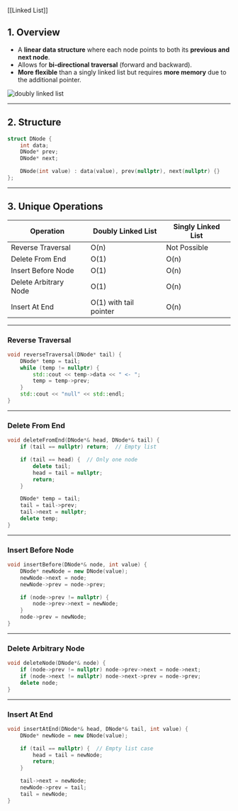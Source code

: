 [[Linked List]]
## **1. Overview**

- A **linear data structure** where each node points to both its **previous and next node**.
- Allows for **bi-directional traversal** (forward and backward).
- **More flexible** than a singly linked list but requires **more memory** due to the additional pointer.

![doubly linked list](https://media.geeksforgeeks.org/wp-content/uploads/20240809123741/Insertion-at-the-End-in-Doubly-Linked-List-copy.webp)

---

## **2. Structure**

```cpp
struct DNode {
    int data;
    DNode* prev;
    DNode* next;

    DNode(int value) : data(value), prev(nullptr), next(nullptr) {}
};
```

---

## **3. Unique Operations**


| **Operation**         | **Doubly Linked List**   | **Singly Linked List** |
|-----------------------|--------------------------|------------------------|
| Reverse Traversal     | O(n)                     | Not Possible           |
| Delete From End       | O(1)                     | O(n)                   |
| Insert Before Node    | O(1)                     | O(n)                   |
| Delete Arbitrary Node | O(1)                     | O(n)                   |
| Insert At End         | O(1) with tail pointer   | O(n)                   |

---

### **Reverse Traversal**

```cpp
void reverseTraversal(DNode* tail) {
    DNode* temp = tail;
    while (temp != nullptr) {
        std::cout << temp->data << " <- ";
        temp = temp->prev;
    }
    std::cout << "null" << std::endl;
}
```

---

### **Delete From End**

```cpp
void deleteFromEnd(DNode*& head, DNode*& tail) {
    if (tail == nullptr) return;  // Empty list

    if (tail == head) {  // Only one node
        delete tail;
        head = tail = nullptr;
        return;
    }

    DNode* temp = tail;
    tail = tail->prev;
    tail->next = nullptr;
    delete temp;
}
```

---

### **Insert Before Node**

```cpp
void insertBefore(DNode*& node, int value) {
    DNode* newNode = new DNode(value);
    newNode->next = node;
    newNode->prev = node->prev;

    if (node->prev != nullptr) {
        node->prev->next = newNode;
    }
    node->prev = newNode;
}
```

---

### **Delete Arbitrary Node**

```cpp
void deleteNode(DNode*& node) {
    if (node->prev != nullptr) node->prev->next = node->next;
    if (node->next != nullptr) node->next->prev = node->prev;
    delete node;
}
```

---

### **Insert At End**

```cpp
void insertAtEnd(DNode*& head, DNode*& tail, int value) {
    DNode* newNode = new DNode(value);

    if (tail == nullptr) {  // Empty list case
        head = tail = newNode;
        return;
    }

    tail->next = newNode;
    newNode->prev = tail;
    tail = newNode;
}
```
